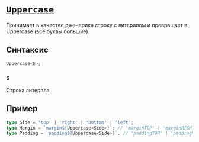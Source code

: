 # [`Uppercase`](../index.md)

Принимает в качестве дженерика строку с литералом и превращает в Uppercase (все буквы большие).

## Синтаксис

```ts
Uppercase<S>;
```

### `S`

Строка литерала.

## Пример

```ts
type Side = 'top' | 'right' | 'bottom' | 'left';
type Margin = `margin${Uppercase<Side>}`; // 'marginTOP' | 'marginRIGHT' | 'marginBOTTOM' | 'marginLEFT'
type Padding = `padding${Uppercase<Side>}`; // 'paddingTOP' | 'paddingRIGHT' | 'paddingBOTTOM' | 'paddingLEFT'
```
